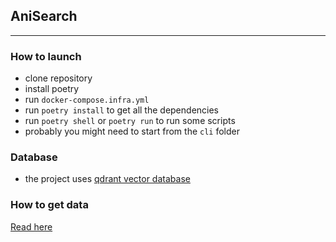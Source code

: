 ## AniSearch

---

### How to launch

- clone repository
- install poetry
- run `docker-compose.infra.yml`
- run `poetry install` to get all the dependencies
- run `poetry shell` or `poetry run` to run some scripts
- probably you might need to start from the `cli` folder

### Database

- the project uses [qdrant vector database](https://github.com/qdrant/qdrant)

### How to get data

[Read here](/docs/README.md)
